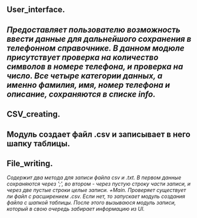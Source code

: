 ## User_interface. 
*Предоставляет пользователю возможность ввести данные для дальнейшого сохранения в телефонном справочнике. В данном модюле присутствует проверка на количество символов в номере телефона, и проверка на число. Все четыре категории данных, а именно фамилия, имя, номер телефона и описание, сохраняются в списке info.*
---
## CSV_creating. 
Модуль создает файл .csv и записывает в него шапку таблицы.
---
## File_writing. 
*Содержит два метода для записи файла csv и .txt. В первом данные сохраняются через ';', во втором - через пустую строку части записи, и через две пустые строки целые записи. +Main. Проверяет существует ли файл с расширением .csv. Если нет, то запускает модуль создания файла с шапкой таблицы. После этого вызываюся модуль записи, который в свою очередь забирает информацию из UI.*